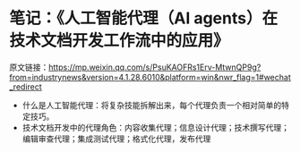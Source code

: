 # 笔记：《人工智能代理（AI agents）在技术文档开发工作流中的应用》

原文链接：https://mp.weixin.qq.com/s/PsuKAOFRs1Erv-MtwnQP9g?from=industrynews&version=4.1.28.6010&platform=win&nwr_flag=1#wechat_redirect


- 什么是人工智能代理：将复杂技能拆解出来，每个代理负责一个相对简单的特定技巧。
- 技术文档开发中的代理角色：内容收集代理；信息设计代理；技术撰写代理；编辑审查代理；集成测试代理；格式化代理，发布代理

